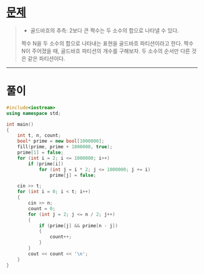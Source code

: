 # [문제](https://www.acmicpc.net/problem/17103 "#17103번")
  
> - 골드바흐의 추측: 2보다 큰 짝수는 두 소수의 합으로 나타낼 수 있다.
> 
> 짝수 N을 두 소수의 합으로 나타내는 표현을 골드바흐 파티션이라고 한다. 짝수 N이 주어졌을 때, 골드바흐 파티션의 개수를 구해보자. 두 소수의 순서만 다른 것은 같은 파티션이다.
<hr/>

# 풀이

```cpp
#include<iostream>
using namespace std;

int main()
{
	int t, n, count;
	bool* prime = new bool[1000000];
	fill(prime, prime + 1000000, true);
	prime[1] = false;
	for (int i = 2; i <= 1000000; i++)
		if (prime[i])
			for (int j = i * 2; j <= 1000000; j += i)
				prime[j] = false;

	cin >> t;
	for (int i = 0; i < t; i++)
	{
		cin >> n;
		count = 0;
		for (int j = 2; j <= n / 2; j++)
		{
			if (prime[j] && prime[n - j])
			{
				count++;
			}
		}
		cout << count << '\n';
	}
}
```

